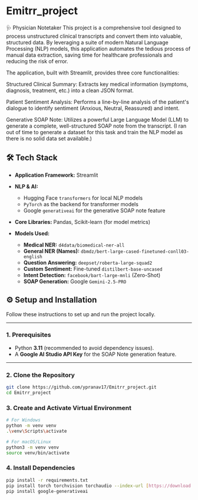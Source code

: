 # Emitrr_project
🩺 Physician Notetaker
This project is a comprehensive tool designed to process unstructured clinical transcripts and convert them into valuable, structured data. By leveraging a suite of modern Natural Language Processing (NLP) models, this application automates the tedious process of manual data extraction, saving time for healthcare professionals and reducing the risk of error.

The application, built with Streamlit, provides three core functionalities:

Structured Clinical Summary: Extracts key medical information (symptoms, diagnosis, treatment, etc.) into a clean JSON format.

Patient Sentiment Analysis: Performs a line-by-line analysis of the patient's dialogue to identify sentiment (Anxious, Neutral, Reassured) and intent.

Generative SOAP Note: Utilizes a powerful Large Language Model (LLM) to generate a complete, well-structured SOAP note from the transcript.
(I ran out of time to generate a dataset for this task and train the NLP model as there is no solid data set available.)

## 🛠 Tech Stack

- **Application Framework:** Streamlit  

- **NLP & AI:**  
  - Hugging Face `transformers` for local NLP models  
  - `PyTorch` as the backend for transformer models  
  - Google `generativeai` for the generative SOAP note feature  

- **Core Libraries:** Pandas, Scikit-learn (for model metrics)  

- **Models Used:**  
  - **Medical NER:** `d4data/biomedical-ner-all`  
  - **General NER (Names):** `dbmdz/bert-large-cased-finetuned-conll03-english`  
  - **Question Answering:** `deepset/roberta-large-squad2`  
  - **Custom Sentiment:** Fine-tuned `distilbert-base-uncased`  
  - **Intent Detection:** `facebook/bart-large-mnli` (Zero-Shot)  
  - **SOAP Generation:** Google `Gemini-2.5-PRO`

## ⚙️ Setup and Installation

Follow these instructions to set up and run the project locally.

---

### 1. Prerequisites
- Python **3.11** (recommended to avoid dependency issues).  
- A **Google AI Studio API Key** for the SOAP Note generation feature.  

---

### 2. Clone the Repository
```bash
git clone https://github.com/ypranav17/Emitrr_project.git
cd Emitrr_project
```
### 3. Create and Activate Virtual Environment
```bash
# For Windows
python -m venv venv
.\venv\Scripts\activate

# For macOS/Linux
python3 -m venv venv
source venv/bin/activate
```
### 4. Install Dependencies
```bash
pip install -r requirements.txt
pip install torch torchvision torchaudio --index-url [https://download.pytorch.org/whl/cpu](https://download.pytorch.org/whl/cpu)
pip install google-generativeai
```


